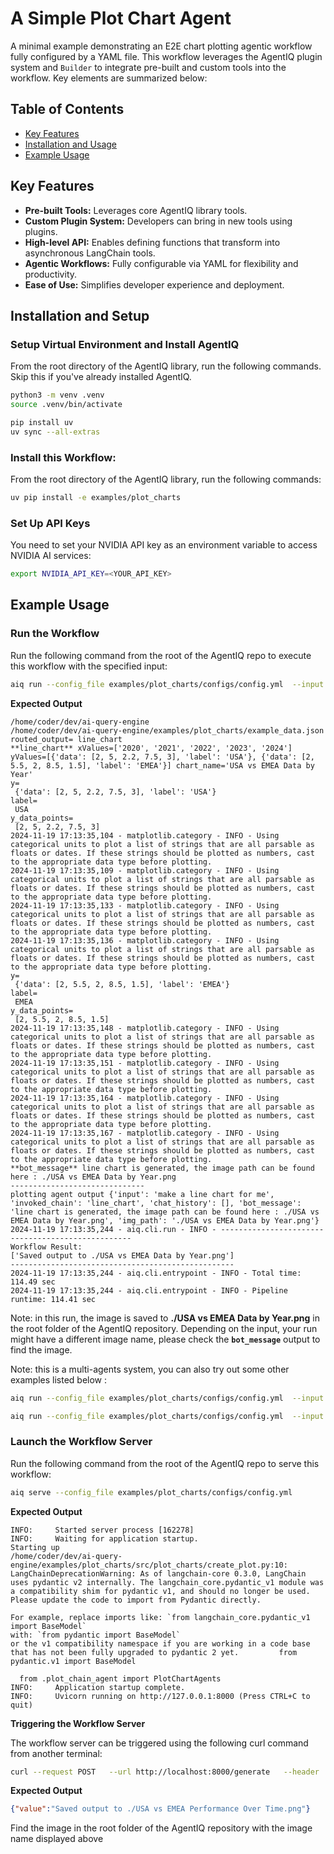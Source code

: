 <!--
SPDX-FileCopyrightText: Copyright (c) 2025, NVIDIA CORPORATION & AFFILIATES. All rights reserved.
SPDX-License-Identifier: Apache-2.0

Licensed under the Apache License, Version 2.0 (the "License");
you may not use this file except in compliance with the License.
You may obtain a copy of the License at

http://www.apache.org/licenses/LICENSE-2.0

Unless required by applicable law or agreed to in writing, software
distributed under the License is distributed on an "AS IS" BASIS,
WITHOUT WARRANTIES OR CONDITIONS OF ANY KIND, either express or implied.
See the License for the specific language governing permissions and
limitations under the License.
-->

<!--
  SPDX-FileCopyrightText: Copyright (c) 2024-2025 NVIDIA CORPORATION & AFFILIATES. All rights reserved.
  SPDX-License-Identifier: Apache-2.0
-->

# A Simple Plot Chart Agent

A minimal example demonstrating an E2E chart plotting agentic workflow fully configured by a YAML file. This workflow leverages the AgentIQ plugin system and `Builder` to integrate pre-built and custom tools into the workflow. Key elements are summarized below:

## Table of Contents

* [Key Features](#key-features)
* [Installation and Usage](#installation-and-setup)
* [Example Usage](#example-usage)

## Key Features

- **Pre-built Tools:** Leverages core AgentIQ library tools.
- **Custom Plugin System:** Developers can bring in new tools using plugins.
- **High-level API:** Enables defining functions that transform into asynchronous LangChain tools.
- **Agentic Workflows:** Fully configurable via YAML for flexibility and productivity.
- **Ease of Use:** Simplifies developer experience and deployment.

## Installation and Setup

### Setup Virtual Environment and Install AgentIQ

From the root directory of the AgentIQ library, run the following commands. Skip this if you've already installed AgentIQ.

```bash
python3 -m venv .venv
source .venv/bin/activate

pip install uv
uv sync --all-extras
```

### Install this Workflow:

From the root directory of the AgentIQ library, run the following commands:

```bash
uv pip install -e examples/plot_charts
```

### Set Up API Keys

You need to set your NVIDIA API key as an environment variable to access NVIDIA AI services:

```bash
export NVIDIA_API_KEY=<YOUR_API_KEY>
```

## Example Usage

### Run the Workflow

Run the following command from the root of the AgentIQ repo to execute this workflow with the specified input:

```bash
aiq run --config_file examples/plot_charts/configs/config.yml  --input "make a line chart for me"
```

**Expected Output**

```console
/home/coder/dev/ai-query-engine
/home/coder/dev/ai-query-engine/examples/plot_charts/example_data.json
routed_output= line_chart
**line_chart** xValues=['2020', '2021', '2022', '2023', '2024'] yValues=[{'data': [2, 5, 2.2, 7.5, 3], 'label': 'USA'}, {'data': [2, 5.5, 2, 8.5, 1.5], 'label': 'EMEA'}] chart_name='USA vs EMEA Data by Year'
y=
 {'data': [2, 5, 2.2, 7.5, 3], 'label': 'USA'}
label=
 USA
y_data_points=
 [2, 5, 2.2, 7.5, 3]
2024-11-19 17:13:35,104 - matplotlib.category - INFO - Using categorical units to plot a list of strings that are all parsable as floats or dates. If these strings should be plotted as numbers, cast to the appropriate data type before plotting.
2024-11-19 17:13:35,109 - matplotlib.category - INFO - Using categorical units to plot a list of strings that are all parsable as floats or dates. If these strings should be plotted as numbers, cast to the appropriate data type before plotting.
2024-11-19 17:13:35,133 - matplotlib.category - INFO - Using categorical units to plot a list of strings that are all parsable as floats or dates. If these strings should be plotted as numbers, cast to the appropriate data type before plotting.
2024-11-19 17:13:35,136 - matplotlib.category - INFO - Using categorical units to plot a list of strings that are all parsable as floats or dates. If these strings should be plotted as numbers, cast to the appropriate data type before plotting.
y=
 {'data': [2, 5.5, 2, 8.5, 1.5], 'label': 'EMEA'}
label=
 EMEA
y_data_points=
 [2, 5.5, 2, 8.5, 1.5]
2024-11-19 17:13:35,148 - matplotlib.category - INFO - Using categorical units to plot a list of strings that are all parsable as floats or dates. If these strings should be plotted as numbers, cast to the appropriate data type before plotting.
2024-11-19 17:13:35,151 - matplotlib.category - INFO - Using categorical units to plot a list of strings that are all parsable as floats or dates. If these strings should be plotted as numbers, cast to the appropriate data type before plotting.
2024-11-19 17:13:35,164 - matplotlib.category - INFO - Using categorical units to plot a list of strings that are all parsable as floats or dates. If these strings should be plotted as numbers, cast to the appropriate data type before plotting.
2024-11-19 17:13:35,167 - matplotlib.category - INFO - Using categorical units to plot a list of strings that are all parsable as floats or dates. If these strings should be plotted as numbers, cast to the appropriate data type before plotting.
**bot_message** line chart is generated, the image path can be found here : ./USA vs EMEA Data by Year.png
------------------------------
plotting agent output {'input': 'make a line chart for me', 'invoked_chain': 'line_chart', 'chat_history': [], 'bot_message': 'line chart is generated, the image path can be found here : ./USA vs EMEA Data by Year.png', 'img_path': './USA vs EMEA Data by Year.png'}
2024-11-19 17:13:35,244 - aiq.cli.run - INFO - --------------------------------------------------
Workflow Result:
['Saved output to ./USA vs EMEA Data by Year.png']
--------------------------------------------------
2024-11-19 17:13:35,244 - aiq.cli.entrypoint - INFO - Total time: 114.49 sec
2024-11-19 17:13:35,244 - aiq.cli.entrypoint - INFO - Pipeline runtime: 114.41 sec
```

Note: in this run, the image is saved to **./USA vs EMEA Data by Year.png** in the root folder of the AgentIQ repository. Depending on the input, your run might have a different image name, please check the **`bot_message`** output to find the image.



Note: this is a multi-agents system, you can also try out some other examples listed below :
```bash
aiq run --config_file examples/plot_charts/configs/config.yml  --input "no I change my mind, make a bar chart instead"
```
```bash
aiq run --config_file examples/plot_charts/configs/config.yml  --input "tell me a joke"
```


### Launch the Workflow Server

Run the following command from the root of the AgentIQ repo to serve this workflow:

```bash
aiq serve --config_file examples/plot_charts/configs/config.yml
```

**Expected Output**

```console
INFO:     Started server process [162278]
INFO:     Waiting for application startup.
Starting up
/home/coder/dev/ai-query-engine/examples/plot_charts/src/plot_charts/create_plot.py:10: LangChainDeprecationWarning: As of langchain-core 0.3.0, LangChain uses pydantic v2 internally. The langchain_core.pydantic_v1 module was a compatibility shim for pydantic v1, and should no longer be used. Please update the code to import from Pydantic directly.

For example, replace imports like: `from langchain_core.pydantic_v1 import BaseModel`
with: `from pydantic import BaseModel`
or the v1 compatibility namespace if you are working in a code base that has not been fully upgraded to pydantic 2 yet.         from pydantic.v1 import BaseModel

  from .plot_chain_agent import PlotChartAgents
INFO:     Application startup complete.
INFO:     Uvicorn running on http://127.0.0.1:8000 (Press CTRL+C to quit)
```

**Triggering the Workflow Server**

The workflow server can be triggered using the following curl command from another terminal:

```bash
curl --request POST   --url http://localhost:8000/generate   --header 'Content-Type: application/json'   --data '{"input_message": "make a trend chart for me"}'
```

**Expected Output**
```json
{"value":"Saved output to ./USA vs EMEA Performance Over Time.png"}
```

Find the image in the root folder of the AgentIQ repository with the image name displayed above
